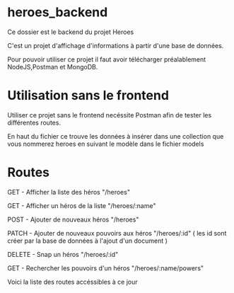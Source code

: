 # heroes_backend

Ce dossier est le backend du projet Heroes

C'est un projet d'affichage d'informations à partir d'une base de données.

Pour pouvoir utiliser ce projet il faut avoir télécharger préalablement NodeJS,Postman et MongoDB.

# Utilisation sans le frontend

Utiliser ce projet sans le frontend necéssite Postman afin de tester les différentes routes.

En haut du fichier ce trouve les données à insérer dans une collection que vous nommerez heroes en suivant le modèle dans le fichier models

# Routes

GET - Afficher la liste des héros "/heroes"

GET - Afficher un héros de la liste "/heroes/:name"

POST - Ajouter de nouveaux héros "/heroes"

PATCH - Ajouter de nouveaux pouvoirs aux héros "/heroes/:id" ( les id sont créer par la base de données à l'ajout d'un document )

DELETE - Snap un héros "/heroes/:id"

GET - Rechercher les pouvoirs d'un héros "/heroes/:name/powers"

Voici la liste des routes accéssibles à ce jour
